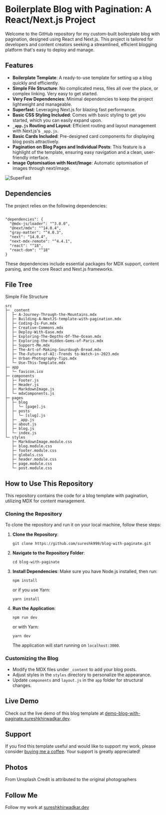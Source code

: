 # Boilerplate Blog with Pagination: A React/Next.js Project

Welcome to the GitHub repository for my custom-built boilerplate blog with pagination, designed using React and Next.js. This project is tailored for developers and content creators seeking a streamlined, efficient blogging platform that's easy to deploy and manage.

## Features

-   **Boilerplate Template**: A ready-to-use template for setting up a blog quickly and efficiently.
-   **Simple File Structure**: No complicated mess, files all over the place, or complex linking. Very easy to get started.
-   **Very Few Dependencies**: Minimal dependencies to keep the project lightweight and manageable.
-   **Superfast**: Leveraging Next.js for blazing fast performance.
-   **Basic CSS Styling Included**: Comes with basic styling to get you started, which you can easily expand upon.
-   **`_app.js` Routing and Layout**: Efficient routing and layout management with Next.js's `_app.js`.
-   **Basic Cards Included**: Pre-designed card components for displaying blog posts attractively.
-   **Pagination on Blog Pages and Individual Posts**: This feature is a highlight of the template, ensuring easy navigation and a clean, user-friendly interface.
-   **Image Optomisation with Next/Image**: Automatic optomisation of images through next/image.

![SuperFast](/images/ss.jpg)

## Dependencies

The project relies on the following dependencies:

```

"dependencies": {
  "@mdx-js/loader": "^3.0.0",
  "@next/mdx": "^14.0.4",
  "gray-matter": "^4.0.3",
  "next": "14.0.4",
  "next-mdx-remote": "^4.4.1",
  "react": "^18",
  "react-dom": "^18"
}

```

These dependencies include essential packages for MDX support, content parsing, and the core React and Next.js frameworks.

## File Tree

Simple File Structure

```
src                                                   
├─ _content                                           
│  ├─ A-Journey-Through-the-Mountains.mdx             
│  ├─ Building-A-NextJS-template-with-pagination.mdx  
│  ├─ Coding-Is-Fun.mdx                               
│  ├─ Creative-Commons.mdx                            
│  ├─ Deploy-With-Ease.mdx                            
│  ├─ Exploring-The-Depths-Of-The-Ocean.mdx           
│  ├─ Exploring-the-Hidden-Gems-of-Paris.mdx          
│  ├─ Support-Me.mdx                                  
│  ├─ The-Art-of-Making-Sourdough-Bread.mdx           
│  ├─ The-Future-of-AI:-Trends to-Watch-in-2023.mdx   
│  ├─ Urban-Photography-Tips.mdx                      
│  └─ Use-This-Template.mdx                           
├─ app                                                
│  └─ favicon.ico                                     
├─ components                                         
│  ├─ Footer.js                                       
│  ├─ Header.js                                       
│  ├─ MarkdownImage.js                                
│  └─ mdxComponents.js                                
├─ pages                                              
│  ├─ blog                                            
│  │  └─ [page].js                                    
│  ├─ posts                                           
│  │  └─ [slug].js                                    
│  ├─ _app.js                                         
│  ├─ about.js                                        
│  ├─ blog.js                                         
│  └─ index.js                                        
└─ styles                                             
   ├─ MarkdownImage.module.css                        
   ├─ blog.module.css                                 
   ├─ footer.module.css                               
   ├─ globals.css                                     
   ├─ header.module.css                               
   ├─ page.module.css                                 
   └─ post.module.css                                 
```

## How to Use This Repository

This repository contains the code for a blog template with pagination, utilizing MDX for content management.

### Cloning the Repository

To clone the repository and run it on your local machine, follow these steps:

1.  **Clone the Repository**:
     
    `git clone https://github.com/sureshk999/blog-with-paginate.git` 
    
2.  **Navigate to the Repository Folder**:
    
    
    `cd blog-with-paginate` 
    
3.  **Install Dependencies**: Make sure you have Node.js installed, then run:
    

    
    `npm install` 
    
    or if you use Yarn:
    

    
    `yarn install` 
    
4.  **Run the Application**:
    

    
    `npm run dev` 
    
    or with Yarn:
    

    
    `yarn dev` 
    
    The application will start running on `localhost:3000`.
    

### Customizing the Blog

-   Modify the MDX files under `_content` to add your blog posts.
-   Adjust styles in the `styles` directory to personalize the appearance.
-   Update `components` and `layout.js` in the `app` folder for structural changes.

## Live Demo

Check out the live demo of this blog template at [demo-blog-with-paginate.sureshkhirwadkar.dev](https://demo-blog-with-paginate.sureshkhirwadkar.dev/).

## Support

If you find this template useful and would like to support my work, please consider [buying me a coffee](https://www.buymeacoffee.com/sureshkhirwadkar). Your support is greatly appreciated!

## Photos
From Unsplash
Credit is attributed to the original photographers

## Follow Me

Follow my work at [sureshkhirwadkar.dev](https://sureshkhirwadkar.dev)